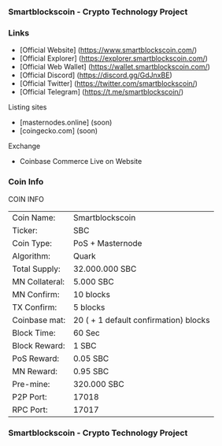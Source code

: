 ### Smartblockscoin - Crypto Technology Project

### Links
- [Official Website] (https://www.smartblockscoin.com/)
- [Official Explorer] (https://explorer.smartblockscoin.com/)
- [Official Web Wallet] (https://wallet.smartblockscoin.com/)
- [Official Discord] (https://discord.gg/GdJnxBE)
- [Official Twitter] (https://twitter.com/smartblockscoin/)
- [Official Telegram] (https://t.me/smartblockscoin/)

Listing sites
- [masternodes.online] (soon)
- [coingecko.com] (soon)

Exchange
- Coinbase Commerce Live on Website

### Coin Info
COIN INFO
<table>
<tr><td>Coin Name:		</td><td>Smartblockscoin</td></tr>
<tr><td>Ticker:        </td><td>SBC</td></tr>
<tr><td>Coin Type:		</td><td>PoS + Masternode</td></tr>
<tr><td>Algorithm:		</td><td>Quark</td></tr>
<tr><td>Total Supply:	</td><td>32.000.000 SBC</td></tr>
<tr><td>MN Collateral:	</td><td>5.000 SBC</td></tr>
<tr><td>MN Confirm:    </td><td>10 blocks</td></tr>
<tr><td>TX Confirm:    </td><td>5 blocks</td></tr>	
<tr><td>Coinbase mat:	</td><td>20 ( + 1 default confirmation) blocks</td></tr>  			
<tr><td>Block Time:    </td><td>60 Sec</td></tr>                 
<tr><td>Block Reward:	</td><td>1 SBC</td></tr>   
<tr><td>PoS Reward:    </td><td>0.05 SBC</td></tr>
<tr><td>MN Reward:		</td><td>0.95 SBC</td></tr>   
<tr><td>Pre-mine:		</td><td>320.000 SBC</td></tr>     
<tr><td>P2P Port:		</td><td>17018</td></tr>
<tr><td>RPC Port:		</td><td>17017</td></tr>
</table>

### Smartblockscoin - Crypto Technology Project